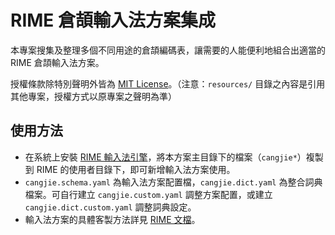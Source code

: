 # RIME 倉頡輸入法方案集成

本專案搜集及整理多個不同用途的倉頡編碼表，讓需要的人能便利地組合出適當的 RIME 倉頡輸入法方案。

授權條款除特別聲明外皆為 [MIT License](LICENSE)。（注意：`resources/` 目錄之內容是引用其他專案，授權方式以原專案之聲明為準）

## 使用方法

* 在系統上安裝 [RIME 輸入法引擎](https://rime.im/)，將本方案主目錄下的檔案（`cangjie*`）複製到 RIME 的使用者目錄下，即可新增輸入法方案使用。
* `cangjie.schema.yaml` 為輸入法方案配置檔，`cangjie.dict.yaml` 為整合詞典檔案。可自行建立 `cangjie.custom.yaml` 調整方案配置，或建立 `cangjie.dict.custom.yaml` 調整詞典設定。
* 輸入法方案的具體客製方法詳見 [RIME 文檔](https://rime.im/docs)。

